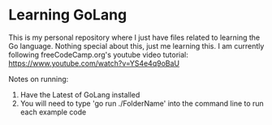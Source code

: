# Learning GoLang

This is my personal repository where I just have files related to learning the Go language. Nothing special about this, just me learning this.
I am currently following freeCodeCamp.org's youtube video tutorial: https://www.youtube.com/watch?v=YS4e4q9oBaU

Notes on running:
1. Have the Latest of GoLang installed
2. You will need to type 'go run ./FolderName' into the command line to run each example code
